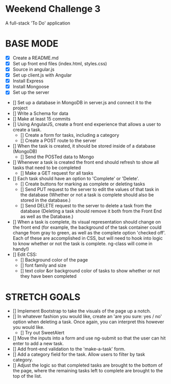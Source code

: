 # Weekend Challenge 3
A full-stack 'To Do' application

# BASE MODE
- [x] Create a README.md 
- [x] Set up front end files (index.html, styles.css)
- [x] Source in angular.js
- [x] Set up client.js with Angular
- [x] Install Express 
- [x] Install Mongoose
- [x] Set up the server
- [] Set up a database in MongoDB in server.js and connect it to the project
- [] Write a Schema for data 
- [] Make at least 15 commits
- [] Using AngularJS, create a front end experience that allows a user to create a task.
    - [] Create a form for tasks, including a category 
    - [] Create a POST route to the server
- [] When the task is created, it should be stored inside of a database (MongoDB)
    - [] Send the POSTed data to Mongo 
- [] Whenever a task is created the front end should refresh to show all tasks that need to be completed
    - [] Make a GET request for all tasks 
- [] Each task should have an option to 'Complete' or 'Delete'.
    - [] Create buttons for marking as complete or deleting tasks
    - [] Send PUT request to the server to edit the values of that task in the database
    (Whether or not a task is complete should also be stored in the database.)
    - [] Send DELETE request to the server to delete a task from the database
    (Deleting a task should remove it both from the Front End as well as the Database.)
- [] When a task is complete, its visual representation should change on the front end (for example, the background of the task container could change from gray to green, as well as the complete option 'checked off'. Each of these are accomplished in CSS, but will need to hook into logic to know whether or not the task is complete. ng-class will come in handy!)
- [] Edit CSS: 
    - [] Background color of the page
    - [] font family and size
    - [] text color &or background color of tasks to show whether or not they have been completed

# STRETCH GOALS
- [] Implement Bootstrap to take the visuals of the page up a notch.
- [] In whatever fashion you would like, create an 'are you sure: yes / no' option when deleting a task. Once again, you can interpret this however you would like.
    - [] Try out SweetAlert 
- [] Move the inputs into a form and use ng-submit so that the user can hit enter to add a new task.
- [] Add front-end validation to the 'make-a-task' form.
- [] Add a category field for the task. Allow users to filter by task category.
- [] Adjust the logic so that completed tasks are brought to the bottom of the page, where the remaining tasks left to complete are brought to the top of the list.
